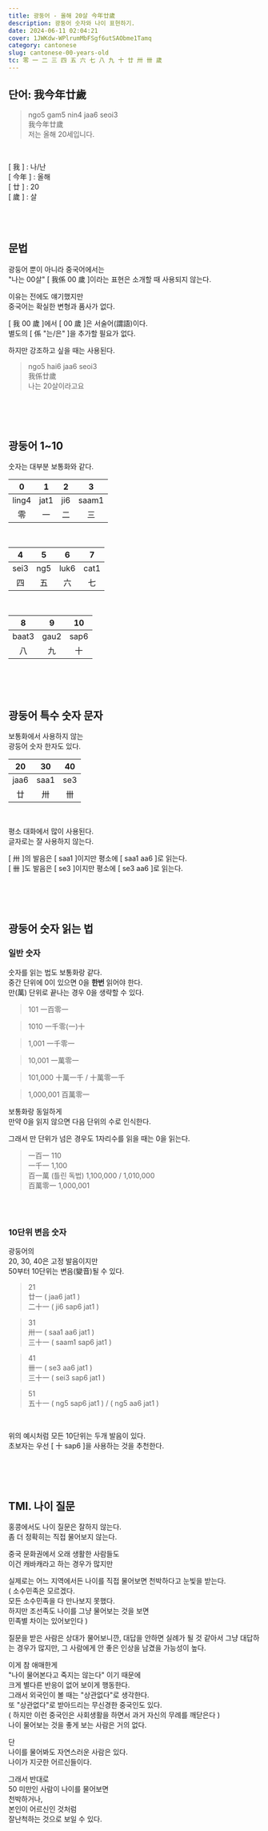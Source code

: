 ```yaml
---
title: 광둥어 - 올해 20살 今年廿歲
description: 광둥어 숫자와 나이 표현하기.
date: 2024-06-11 02:04:21
cover: 1JWKdw-WPlrumMbFSgf6utSAObme1Tamq
category: cantonese
slug: cantonese-00-years-old
tc: 零 一 二 三 四 五 六 七 八 九 十 廿 卅 卌 歲
---
```


## 단어: 我今年廿歲

> ngo5 gam5 nin4 jaa6 seoi3  
> 我今年廿歲  
> 저는 올해 20세입니다.

<br>

[ 我 ] : 나/난  
[ 今年 ] : 올해  
[ 廿 ] : 20  
[ 歲 ] : 살

<br><br>

## 문법

광둥어 뿐이 아니라 중국어에서는  
"나는 00살" [ 我係 00 歲 ]이라는 표현은 소개할 때 사용되지 않는다.

이유는 전에도 얘기했지만  
중국어는 확실한 변형과 품사가 없다.

[ 我 00 歲 ]에서 [ 00 歲 ]은 서술어(謂語)이다.  
별도의 [ 係 "는/은" ]을 추가할 필요가 없다.

하지만 강조하고 싶을 때는 사용된다.

> ngo5 hai6 jaa6 seoi3  
> 我係廿歲  
> 나는 20살이라고요

<br><br><br>

## 광둥어 1~10

숫자는 대부분 보통화와 같다.

|   0   |  1   |  2  |   3   |
| :---: | :--: | :-: | :---: |
| ling4 | jat1 | ji6 | saam1 |
|  零   |  一  | 二  |  三   |

<br>

|  4   |  5  |  6   |  7   |
| :--: | :-: | :--: | :--: |
| sei3 | ng5 | luk6 | cat1 |
|  四  | 五  |  六  |  七  |

<br>

|   8   |  9   |  10  |
| :---: | :--: | :--: |
| baat3 | gau2 | sap6 |
|  八   |  九  |  十  |

<br><br><br>

## 광둥어 특수 숫자 문자

보통화에서 사용하지 않는  
광둥어 숫자 한자도 있다.

|  20  |  30  | 40  |
| :--: | :--: | :-: |
| jaa6 | saa1 | se3 |
|  廿  |  卅  | 卌  |

<br>

평소 대화에서 많이 사용된다.  
글자로는 잘 사용하지 않는다.

[ 卅 ]의 발음은 [ saa1 ]이지만 평소에 [ saa1 aa6 ]로 읽는다.  
[ 卌 ]도 발음은 [ se3 ]이지만 평소에 [ se3 aa6 ]로 읽는다.

<br><br><br>

## 광둥어 숫자 읽는 법

### 일반 숫자

숫자를 읽는 법도 보통화랑 같다.  
중간 단위에 0이 있으면 0을 **한번** 읽어야 한다.  
만(萬) 단위로 끝나는 경우 0을 생략할 수 있다.

> 101 一百零一

> 1010 一千零(一)十

> 1,001 一千零一

> 10,001 一萬零一

> 101,000 十萬一千 / 十萬零一千

> 1,000,001 百萬零一

보통화랑 동일하게  
만약 0을 읽지 않으면 다음 단위의 수로 인식한다.

그래서 만 단위가 넘은 경우도 1자리수를 읽을 때는 0을 읽는다.

> 一百一 110  
> 一千一 1,100  
> 百一萬 (틀린 독법) 1,100,000 / 1,010,000  
> 百萬零一 1,000,001

<br><br>

### 10단위 변음 숫자

광둥어의  
20, 30, 40은 고정 발음이지만  
50부터 10단위는 변음(變音)될 수 있다.

> 21  
> 廿一 ( jaa6 jat1 )  
> 二十一 ( ji6 sap6 jat1 )

> 31  
> 卅一 ( saa1 aa6 jat1 )  
> 三十一 ( saam1 sap6 jat1 )

> 41  
> 卌一 ( se3 aa6 jat1 )  
> 三十一 ( sei3 sap6 jat1 )

> 51  
> 五十一 ( ng5 sap6 jat1 ) / ( ng5 aa6 jat1 )

<br>

위의 예시처럼 모든 10단위는 두개 발음이 있다.  
초보자는 우선 [ 十 sap6 ]을 사용하는 것을 추천한다.

<br><br><br>

## TMI. 나이 질문

홍콩에서도 나이 질문은 잘하지 않는다.  
좀 더 정확히는 직접 물어보지 않는다.

중국 문화권에서 오래 생활한 사람들도  
이건 캐바캐라고 하는 경우가 많지만

실제로는 어느 지역에서든 나이를 직접 물어보면 천박하다고 눈빛을 받는다.  
( 소수민족은 모르겠다.  
모든 소수민족을 다 만나보지 못했다.  
하지만 조선족도 나이를 그냥 물어보는 것을 보면  
민족별 차이는 있어보인다 )

질문을 받은 사람은 상대가 물어보니깐, 대답을 안하면 실례가 될 것 같아서 그냥 대답하는 경우가 많지만, 그 사람에게 안 좋은 인상을 남겼을 가능성이 높다.

이게 참 애매한게  
"나이 물어본다고 죽지는 않는다" 이기 때문에  
크게 별다른 반응이 없어 보이게 행동한다.  
그래서 외국인이 볼 때는 "상관없다"로 생각한다.  
또 "상관없다"로 받아드리는 무신경한 중국인도 있다.  
( 하지만 이런 중국인은 사회생활을 하면서 과거 자신의 무례를 깨닫은다 )  
나이 물어보는 것을 좋게 보는 사람은 거의 없다.

단  
나이를 물어봐도 자연스러운 사람은 있다.  
나이가 지긋한 어르신들이다.

그래서 반대로  
50 미만인 사람이 나이를 물어보면  
천박하거나,  
본인이 어르신인 것처럼  
잘난척하는 것으로 보일 수 있다.
